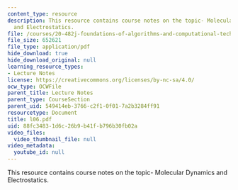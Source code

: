 ```yaml
---
content_type: resource
description: This resource contains course notes on the topic- Molecular Dynamics
  and Electrostatics.
file: /courses/20-482j-foundations-of-algorithms-and-computational-techniques-in-systems-biology-spring-2006/88fc34831d6c26b9b41fb796b30fb02a_l06.pdf
file_size: 652621
file_type: application/pdf
hide_download: true
hide_download_original: null
learning_resource_types:
- Lecture Notes
license: https://creativecommons.org/licenses/by-nc-sa/4.0/
ocw_type: OCWFile
parent_title: Lecture Notes
parent_type: CourseSection
parent_uid: 549414eb-3766-c2f1-0f01-7a2b3284ff91
resourcetype: Document
title: l06.pdf
uid: 88fc3483-1d6c-26b9-b41f-b796b30fb02a
video_files:
  video_thumbnail_file: null
video_metadata:
  youtube_id: null
---
```

This resource contains course notes on the topic- Molecular Dynamics and Electrostatics.